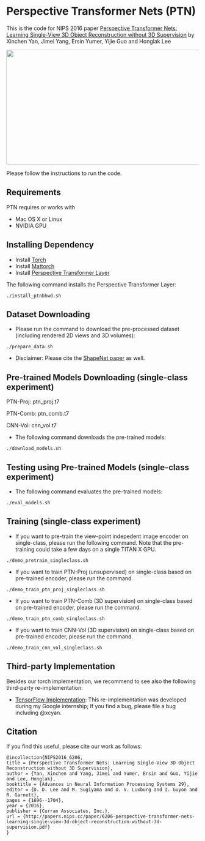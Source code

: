 # Perspective Transformer Nets (PTN)

This is the code for NIPS 2016 paper [Perspective Transformer Nets: Learning Single-View 3D Object Reconstruction without 3D Supervision](https://papers.nips.cc/paper/6206-perspective-transformer-nets-learning-single-view-3d-object-reconstruction-without-3d-supervision.pdf) by Xinchen Yan, Jimei Yang, Ersin Yumer, Yijie Guo and Honglak Lee

<img src="https://umich.box.com/shared/static/e9atbh9mjt9mvm27i74lhsp0b9q97rxn.png" width="900px" height="300px"/>

Please follow the instructions to run the code.

## Requirements
PTN requires or works with 
* Mac OS X or Linux
* NVIDIA GPU

## Installing Dependency
* Install [Torch](http://torch.ch)
* Install [Mattorch](https://github.com/clementfarabet/lua---mattorch)
* Install [Perspective Transformer Layer](https://github.com/xcyan/ptnbhwd.git)

The following command installs the Perspective Transformer Layer:
```
./install_ptnbhwd.sh
```

## Dataset Downloading
* Please run the command to download the pre-processed dataset (including rendered 2D views and 3D volumes):
```
./prepare_data.sh
```
* Disclaimer: Please cite the [ShapeNet paper](https://arxiv.org/pdf/1512.03012.pdf) as well.

## Pre-trained Models Downloading (single-class experiment)

PTN-Proj: ptn_proj.t7

PTN-Comb: ptn_comb.t7

CNN-Vol: cnn_vol.t7

* The following command downloads the pre-trained models:
```
./download_models.sh
```

## Testing using Pre-trained Models (single-class experiment)

* The following command evaluates the pre-trained models:
```
./eval_models.sh
```

## Training (single-class experiment)
* If you want to pre-train the view-point indepedent image encoder on single-class, please run the following command.
Note that the pre-training could take a few days on a single TITAN X GPU.
```
./demo_pretrain_singleclass.sh
```
* If you want to train PTN-Proj (unsupervised) on single-class based on pre-trained encoder, please run the command.
```
./demo_train_ptn_proj_singleclass.sh
```
* If you want to train PTN-Comb (3D supervision) on single-class based on pre-trained encoder, please run the command.
```
./demo_train_ptn_comb_singleclass.sh
```
* If you want to train CNN-Vol (3D supervision) on single-class based on pre-trained encoder, please run the command.
```
./demo_train_cnn_vol_singleclass.sh
```

## Third-party Implementation

Besides our torch implementation, we recommend to see also the following third-party re-implementation:
* [TensorFlow Implementation](https://github.com/tensorflow/models/tree/master/ptn): This re-implementation was developed during my Google internship; If you find a bug, please file a bug including @xcyan. 

## Citation

If you find this useful, please cite our work as follows:
```
@incollection{NIPS2016_6206,
title = {Perspective Transformer Nets: Learning Single-View 3D Object Reconstruction without 3D Supervision},
author = {Yan, Xinchen and Yang, Jimei and Yumer, Ersin and Guo, Yijie and Lee, Honglak},
booktitle = {Advances in Neural Information Processing Systems 29},
editor = {D. D. Lee and M. Sugiyama and U. V. Luxburg and I. Guyon and R. Garnett},
pages = {1696--1704},
year = {2016},
publisher = {Curran Associates, Inc.},
url = {http://papers.nips.cc/paper/6206-perspective-transformer-nets-learning-single-view-3d-object-reconstruction-without-3d-supervision.pdf}
}
```
